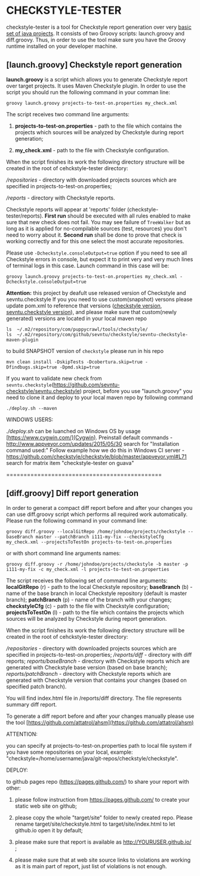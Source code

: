 # CHECKSTYLE-TESTER

checkstyle-tester is a tool for Checkstyle report generation over very [basic set of java projects](https://github.com/checkstyle/contribution/blob/master/checkstyle-tester/projects-to-test-on.properties).
It consists of two Groovy scripts: launch.groovy and diff.groovy. Thus, in order to use the tool make sure you have the Groovy runtime installed on your developer machine.

## [launch.groovy] Checkstyle report generation

**launch.groovy** is a script which allows you to generate Checkstyle report over target projects. It uses Maven Checkstyle plugin. In order to use the script you should run the following command in your comman line:

```
groovy launch.groovy projects-to-test-on.properties my_check.xml
```

The script receives two command line arguments:

1) **projects-to-test-on.properties** - path to the file which contains the projects which sources will be analyzed by Checkstyle during report generation;

2) **my_check.xml** - path to the file with Checkstyle configuration.

When the script finishes its work the following directory structure will be created in the root of cehckstyle-tester directory:

*/repositories* - directory with downloaded projects sources which are specified in projects-to-test-on.properties;

*/reports* - directory with Checkstyle reports. 

Checkstyle reports will appear at 'reports' folder (checkstyle-tester/reports). 
**First run** should be executed with all rules enabled to make sure that new check does not fail. 
You may see failure of `TreeWalker` but as long as it is applied for no-compilable sources (test, resources) you don't need to worry about it.  **Second run** shall be done to prove that check is working correctly and for this one select the most accurate repositories.

Please use `-Dcheckstyle.consoleOutput=true` option if you need to see all Checkstyle errors in console, but expect it to print very and very much lines of terminal logs in this case. Launch command in this case will be:

```
groovy launch.groovy projects-to-test-on.properties my_check.xml -Dcheckstyle.consoleOutput=true
```

**Attention:** this project by deafult use released version of Checkstyle and sevntu.checkstyle
If you you need to use custom(snapshot) versons please update pom.xml to reference that versions ([checkstyle version](https://github.com/checkstyle/contribution/blob/master/checkstyle-tester/pom.xml#L29), [sevntu.checkstyle version](https://github.com/checkstyle/contribution/blob/master/checkstyle-tester/pom.xml#L34)), and please make sure that custom(newly generated) versions are located in your local maven repo 
```
ls  ~/.m2/repository/com/puppycrawl/tools/checkstyle/
ls  ~/.m2/repository/com/github/sevntu/checkstyle/sevntu-checkstyle-maven-plugin

```

to build SNAPSHOT version of `checkstyle` please run in his repo

```
mvn clean install -DskipTests -Dcobertura.skip=true -Dfindbugs.skip=true -Dpmd.skip=true
```

If you want to validate new check from `sevntu.checkstyle`(https://github.com/sevntu-checkstyle/sevntu.checkstyle) project, 
before you use "launch.groovy" you need to clone it and deploy to your local maven repo by following command

```
./deploy.sh --maven
```

WINDOWS USERS:

*./deploy.sh* can be luanched on Windows OS by usage [https://www.cygwin.com/](Cygwin).
Preinstall default commands - http://www.appveyor.com/updates/2015/05/30 search for "Installation command used:"
Follow example how we do this in Windows CI server - https://github.com/checkstyle/checkstyle/blob/master/appveyor.yml#L71 search for matrix item "checkstyle-tester on guava"

=============================================

## [diff.groovy] Diff report generation

In order to generat a compact diff report before and after your changes you can use diff.groovy script which performs all required work automatically. Please run the following command in your command line:

```
groovy diff.groovy --localGitRepo /home/johndoe/projects/checkstyle --baseBranch master --patchBranch i111-my-fix --checkstyleCfg my_check.xml --projectsToTestOn projects-to-test-on.properties
```

or with short command line arguments names:

```
groovy diff.groovy -r /home/johndoe/projects/checkstyle -b master -p i111-my-fix -c my_check.xml -l projects-to-test-on.properties
```

The script receives the following set of command line arguments:
**localGitRepo** (r) - path to the local Checkstyle repository;
**baseBranch** (b) - name of the base branch in local Checkstyle repository (default is master branch);
**patchBranch** (p) - name of the branch with your changes;
**checkstyleCfg** (c) - path to the file with Checkstyle configuration;
**projectsToTestOn** (l) - path to the file which contains the projects which sources will be analyzed by Checkstyle during report generation.

When the script finishes its work the following directory structure will be created in the root of cehckstyle-tester directory:

*/repositories* - directory with downloaded projects sources which are specified in projects-to-test-on.properties;
*/reports/diff* - directory with diff reports;
*reports/baseBranch* - directory with Checkstyle reports which are generated with Checkstyle base version (based on base branch);
*reports/patchBranch* - directory with Checkstyle reports which are generated with Checkstyle version that contains your changes (based on specified patch branch).

You will find index.html file in /reports/diff directory. The file represents summary diff report.

To generate a diff report before and after your changes manually please use the tool
[https://github.com/attatrol/ahsm](https://github.com/attatrol/ahsm)

ATTENTION: 

you can specify at projects-to-test-on.properties path to local file system if you have some 
repositories on your local, example: "checkstyle=/home/username/java/git-repos/checkstyle/checkstyle".

DEPLOY: 

to github pages repo (https://pages.github.com/) to share your report with other:

1) please follow instruction from https://pages.github.com/ to create your static web site on github;

2) please copy the whole "target/site" folder to newly created repo. Please rename target/­site/checkstyle.html to target/­site/index.html to let github.io open it by default;

3) please make sure that report is available as http://YOURUSER.github.io/ ;

4) please make sure that at web site source links to violations are working as it is main part of report, just list of violations is not enough.
